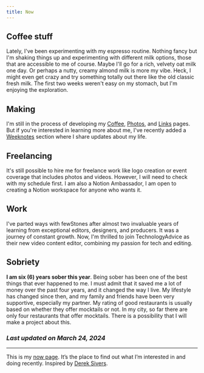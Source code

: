 ```yaml
---
title: Now
---
```


## Coffee stuff
Lately, I've been experimenting with my espresso routine. Nothing fancy but I'm shaking things up and experimenting with different milk options, those that are accessible to me of course. Maybe I'll go for a rich, velvety oat milk one day. Or perhaps a nutty, creamy almond milk is more my vibe. Heck, I might even get crazy and try something totally out there like the old classic fresh milk. The first two weeks weren't easy on my stomach, but I'm enjoying the exploration.

## Making
I'm still in the process of developing my [Coffee](https://krabf.com/coffee), [Photos](https://krabf.com/photos), and [Links](https://krabf.com/links) pages. But if you're interested in learning more about me, I've recently added a [Weeknotes](https://krabf.com/weeknotes) section where I share updates about my life.

## Freelancing
It's still possible to hire me for freelance work like logo creation or event coverage that includes photos and videos. However, I will need to check with my schedule first. I am also a Notion Ambassador, I am open to creating a Notion workspace for anyone who wants it.

## Work
I've parted ways with fewStones after almost two invaluable years of learning from exceptional editors, designers, and producers. It was a journey of constant growth. Now, I'm thrilled to join TechnologyAdvice as their new video content editor, combining my passion for tech and editing.

## Sobriety 
**I am six (6) years sober this year**. Being sober has been one of the best things that ever happened to me. I must admit that it saved me a lot of money over the past four years, and it changed the way I live. My lifestyle has changed since then, and my family and friends have been very supportive, especially my partner. My rating of good restaurants is usually based on whether they offer mocktails or not. In my city, so far there are only four restaurants that offer mocktails. There is a possibility that I will make a project about this.

### *Last updated on March 24, 2024*

<hr>

This is my [now page](https://nownownow.com/about). It’s the place to find out what I’m interested in and doing recently. Inspired by [Derek Sivers](https://sive.rs/now).
